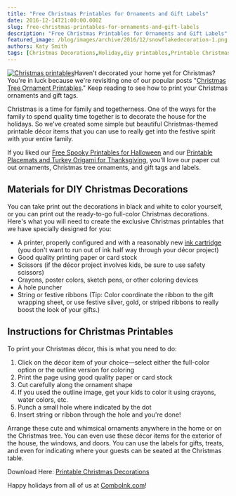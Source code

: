 ```yaml
---
title: "Free Christmas Printables for Ornaments and Gift Labels"
date: 2016-12-14T21:00:00.000Z
slug: free-christmas-printables-for-ornaments-and-gift-labels
description: "Free Christmas Printables for Ornaments and Gift Labels"
featured_image: /blog/images/archive/2016/12/snowflakedecoration-1.png
authors: Katy Smith
tags: [Christmas Decorations,Holiday,diy printables,Printable Christmas Decorations,diy printer projects]
---
```



[![Christmas printables](/blog/images/snowflakedecoration.png "Snowflake decoration")](/blog/images/snowflakedecoration.png)Haven't decorated your home yet for Christmas? You're in luck because we're revisiting one of our popular posts "[Christmas Tree Ornament Printables](https://www.comboink.com/blog/christmas-decoration-printables-from-comboink-com/)." Keep reading to see how to print your Christmas ornaments and gift tags.

Christmas is a time for family and togetherness. One of the ways for the family to spend quality time together is to decorate the house for the holidays. So we've created some simple but beautiful Christmas-themed printable décor items that you can use to really get into the festive spirit with your entire family.

If you liked our [Free Spooky Printables for Halloween](https://www.comboink.com/blog/this-halloween-you-can-really-get-into/) and our [Printable Placemats and Turkey Origami for Thanksgiving](https://www.comboink.com/blog/thanksgiving-themed-printable-placemats-and-origami/), you'll love our paper cut out ornaments, Christmas tree ornaments, and gift tags and labels.

## Materials for DIY Christmas Decorations

You can take print out the decorations in black and white to color yourself, or you can print out the ready-to-go full-color Christmas decorations. Here's what you will need to create the exclusive Christmas printables that we have specially designed for you:

* A printer, properly configured and with a reasonably new [ink cartridge](https://www.comboink.com/) (you don't want to run out of ink half way through your décor project)
* Good quality printing paper or card stock
* Scissors (if the décor project involves kids, be sure to use safety scissors)
* Crayons, poster colors, sketch pens, or other coloring devices
* A hole puncher
* String or festive ribbons (Tip: Color coordinate the ribbon to the gift wrapping sheet, or use festive silver, gold, or striped ribbons to really boost the look of your gifts.)

## Instructions for Christmas Printables

To print your Christmas décor, this is what you need to do:

1. Click on the décor item of your choice—select either the full-color option or the outline version for coloring
2. Print the page using good quality paper or card stock
3. Cut carefully along the ornament shape
4. If you used the outline image, get your kids to color it using crayons, water colors, etc.
5. Punch a small hole where indicated by the dot
6. Insert string or ribbon through the hole and you're done!

Arrange these cute and whimsical ornaments anywhere in the home or on the Christmas tree. You can even use these décor items for the exterior of the house, the windows, and doors. You can use the labels for gifts, treats, and even for indicating where your guests can be seated at the Christmas table.

Download Here: [Printable Christmas Decorations](https://www.comboink.com/blog/wp-content/themes/comboink/files/xmas-printable-ornament.pdf)

Happy holidays from all of us at [ComboInk.com](https://www.comboink.com/)!